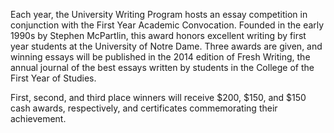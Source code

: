 Each year, the University Writing Program hosts an essay competition in conjunction with the First Year Academic Convocation. Founded in the early 1990s by Stephen McPartlin, this award honors excellent writing by first year students at the University of Notre Dame. Three awards are given, and winning essays will be published in the 2014 edition of Fresh Writing, the annual journal of the best essays written by students in the College of the First Year of Studies.

First, second, and third place winners will receive $200, $150, and $150 cash awards, respectively, and certificates commemorating their achievement.
